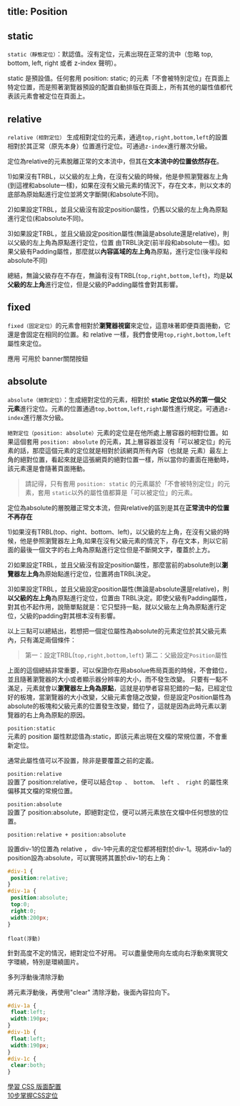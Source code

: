 title: Position
---


## static

`static（靜態定位）`：默認值。沒有定位，元素出現在正常的流中（忽略 top, bottom, left, right 或者 z-index 聲明）。

static 是預設值。任何套用 position: static; 的元素「不會被特別定位」在頁面上特定位置，而是照著瀏覽器預設的配置自動排版在頁面上，所有其他的屬性值都代表該元素會被定位在頁面上。

## relative

`relative（相對定位）` 生成相對定位的元素，通過`top,right,bottom,left`的設置相對於其正常（原先本身）位置進行定位。可通過`z-index`進行層次分級。　

定位為relative的元素脫離正常的文本流中，但其在**文本流中的位置依然存在**。  

1)如果沒有TRBL，以父級的左上角，在沒有父級的時候，他是參照瀏覽器左上角(到這裡和absolute一樣)，如果在沒有父級元素的情況下，存在文本，則以文本的底部為原始點進行定位並將文字斷開(和absolute不同)。

2)如果設定TRBL，並且父級沒有設定position屬性，仍舊以父級的左上角為原點進行定位(和absolute不同)。

3)如果設定TRBL，並且父級設定position屬性(無論是absolute還是relative)，則以父級的左上角為原點進行定位，位置 由TRBL決定(前半段和absolute一樣)。如果父級有Padding屬性，那麼就以**內容區域的左上角**為原點，進行定位(後半段和absolute不同)

總結，無論父級存在不存在，無論有沒有TRBL(`top,right,bottom,left`)，均是**以父級的左上角**進行定位，但是父級的Padding屬性會對其影響。　

## fixed

`fixed（固定定位）`的元素會相對於**瀏覽器視窗**來定位，這意味著即便頁面捲動，它還是會固定在相同的位置。和 relative 一樣，我們會使用`top,right,bottom,left`屬性來定位。

應用 可用於 banner關閉按鈕

## absolute

`absolute（絕對定位）`：生成絕對定位的元素，相對於 **static 定位以外的第一個父元素**進行定位。元素的位置通過`top,bottom,left,right`屬性進行規定。可通過`z-index`進行層次分級。

`絕對定位（position: absolute）`元素的定位是在他所處上層容器的相對位置。如果這個套用 `position: absolute` 的元素，其上層容器並沒有「可以被定位」的元素的話，那麼這個元素的定位就是相對於該網頁所有內容（也就是 <body> 元素）最左上角的絕對位置，看起來就是這張網頁的絕對位置一樣，所以當你的畫面在捲動時，該元素還是會隨著頁面捲動。  

> 請記得，只有套用 `position: static` 的元素屬於「不會被特別定位」的元素，套用 `static`以外的屬性值都算是「可以被定位」的元素。

定位為absolute的層脫離正常文本流，但與relative的區別是其在**正常流中的位置不再存在** 

1)如果沒有TRBL(top、right、bottom、left)，以父級的左上角，在沒有父級的時候，他是參照瀏覽器左上角,如果在沒有父級元素的情況下，存在文本，則以它前面的最後一個文字的右上角為原點進行定位但是不斷開文字，覆蓋於上方。

2)如果設定TRBL，並且父級沒有設定position屬性，那麼當前的absolute則以**瀏覽器左上角**為原始點進行定位，位置將由TRBL決定。

3)如果設定TRBL，並且父級設定position屬性(無論是absolute還是relative)，則**以父級的左上角**為原點進行定位，位置由 TRBL決定。即使父級有Padding屬性，對其也不起作用，說簡單點就是：它只堅持一點，就以父級左上角為原點進行定位，父級的padding對其根本沒有影響。 

以上三點可以總結出，若想把一個定位屬性為absolute的元素定位於其父級元素內，只有滿足兩個條件：

> 第一：設定TRBL(`top,right,bottom,left`) 第二：父級設定`Position`屬性

上面的這個總結非常重要，可以保證你在用absolue佈局頁面的時候，不會錯位，並且隨著瀏覽器的大小或者顯示器分辨率的大小，而不發生改變。
只要有一點不滿足，元素就會以**瀏覽器左上角為原點**，這就是初學者容易犯錯的一點，已經定位好的板塊，當瀏覽器的大小改變，父級元素會隨之改變，但是設定Position屬性為absolute的板塊和父級元素的位置發生改變，錯位了，這就是因為此時元素以瀏覽器的右上角為原點的原因。


`position:static`  
元素的 position 屬性默認值為:static，即該元素出現在文檔的常規位置，不會重新定位。

通常此屬性值可以不設置，除非是要覆蓋之前的定義。

`position:relative`  
設置了 position:relative，便可以結合`top 、 bottom、 left 、 right` 的屬性來偏移其文檔的常規位置。

`position:absolute`  
設置了 position:absolute，即絕對定位，便可以將元素放在文檔中任何想放的位置。

`position:relative + position:absolute` 

設置div-1的位置為 relative ， div-1中元素的定位都將相對於div-1。現將div-1a的position設為:absolute，可以實現將其置於div-1的右上角：

```css
#div-1 {
 position:relative;
}
#div-1a {
 position:absolute;
 top:0;
 right:0;
 width:200px;
}
```

`float(浮動)`   

針對高度不定的情況，絕對定位不好用。
可以盡量使用向左或向右浮動來實現文字環繞，特別是環繞圖片。

多列浮動後清除浮動

將元素浮動後，再使用"clear" 清除浮動，後面內容拉向下。

```css
#div-1a {
 float:left;
 width:190px;
}
#div-1b {
 float:left;
 width:190px;
}
#div-1c {
 clear:both;
}
```

[學習 CSS 版面配置](http://zh-tw.learnlayout.com/position.html)  
[10步掌握CSS定位](http://www.see-design.com.tw/i/css_position.html)  